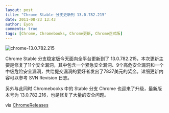 ```yaml
---
layout: post
title: "Chrome Stable 分支更新到 13.0.782.215"
date: 2011-08-23 13:43
author: Eyon
comments: true
tags: [Chrome, Chromebooks, Chrome更新, Chrome正式版]
---
```

![](http://img.chromi.org/2011/08/chrome-13.0.782.215.png "chrome-13.0.782.215")

Chrome Stable 分支稳定版今天面向全平台更新到了 13.0.782.215，本次更新主要是修复了11个安全漏洞，其中包含一个紧急安全漏洞、9个高危安全漏洞和一个中级危险安全漏洞，共给提交漏洞的爱好者发出了7837美元的奖金。详细更新内容可以参考 SVN Revision 日志。

另外与此同时 Chromebooks 中的 Stable 分支 Chrome 也迎来了升级，最新版本号为 13.0.782.216，也是修复了大量的安全问题。

via <a href="http://googlechromereleases.blogspot.com/2011/08/stable-channel-update_22.html" target="_blank">ChromeReleases</a>

